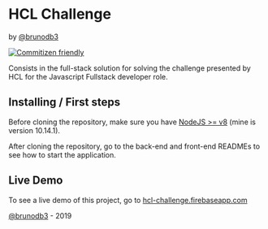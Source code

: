 # HCL Challenge

by [@brunodb3](https://github.com/brunodb3)

[![Commitizen friendly](https://img.shields.io/badge/commitizen-friendly-brightgreen.svg)](http://commitizen.github.io/cz-cli/)

Consists in the full-stack solution for solving the challenge presented by HCL for the Javascript Fullstack developer role.

## Installing / First steps

Before cloning the repository, make sure you have [NodeJS >= v8](https://nodejs.org/en/) (mine is version 10.14.1).

After cloning the repository, go to the back-end and front-end READMEs to see how to start the application.

## Live Demo

To see a live demo of this project, go to [hcl-challenge.firebaseapp.com](https://hcl-challenge.firebaseapp.com)

[@brunodb3](https://github.com/brunodb3) - 2019
